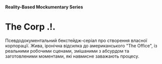 #### Reality-Based Mockumentary Series

# The Corp .!.

Псевдодокументальний бекстейдж-серіал про створення власної корпорації. Жива, іронічна відсилка до американського "The Office", із реальними робочими сценами, змішаними з абсурдом та заготовленими моментами, які навмисне заважають процесу.